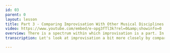 ```yaml
---
id: 03
parent: 0
layout: lesson
title: Part 3 - Comparing Improvisation With Other Musical Disciplines
video: https://www.youtube.com/embed/e-opg3fTl3k?rel=0&amp;showinfo=0
overview: There is a spectrum within which improvisation is a part. In a musical context we can place it as part of a continuum in between composition and experimentation. How we should understand this and what we learn from this is explained in the video.
transcription: Let's look at improvisation a bit more closely by comparing it with two other musical disciplines - experimentation and composition. A composer writes down music for us to play, he or she searches beautiful melodies and arranges them for us. When we play the composition we already know in advance how it will sound like when we’ve managed to read it and play it. The end result is known. Experimental music is another discipline in music. When experimenting we create a setup, a framework, within which we will operate, but we will not determine the exact outcome. The exact end result is unknown. So how is this with improvisation? Well, I would argue it is in the space between these two. The exact end result is unknown, but it isn’t completely unknown either. There is some knowledge of where one is and where he or she might go. Compare it to telling a story. You kind of know what you want to say, but you haven’t defined every word and every sentence up front. Every time you tell your story it might come out slightly different. This is very different from a composition, where every detail is planned; while as we’ve saw before, improvising is spontaneous, just like experimenting. So what do we learn from this? Learning how to improvise is about finding that space between composition and experimentation. Throughout the course we will explore both these sides, as they will help us to improve our improvisation skills.

---
```

